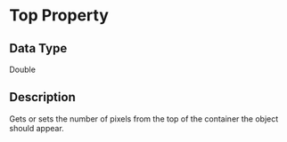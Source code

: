 # Top Property #
## Data Type ##
Double
## Description ##
Gets or sets the number of pixels from the top of the container the object should appear.